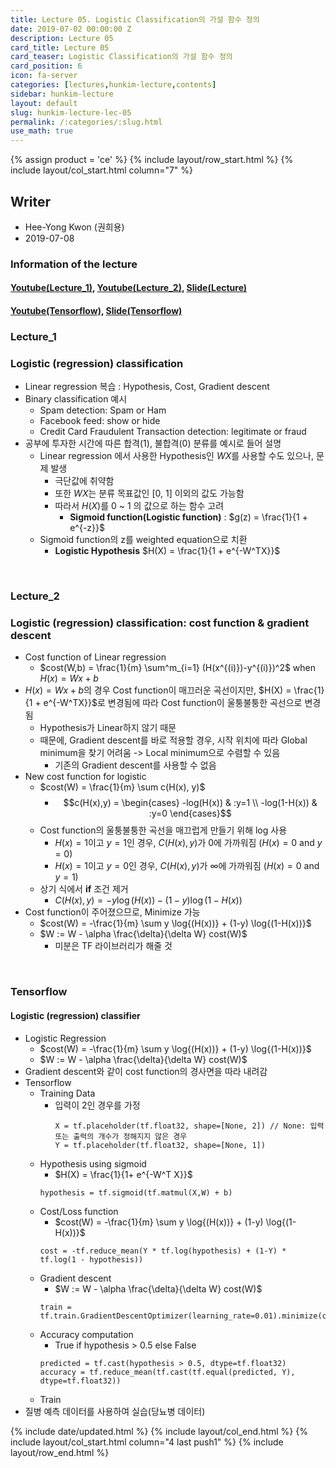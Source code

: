 ```yaml
---
title: Lecture 05. Logistic Classification의 가설 함수 정의
date: 2019-07-02 00:00:00 Z
description: Lecture 05
card_title: Lecture 05
card_teaser: Logistic Classification의 가설 함수 정의
card_position: 6
icon: fa-server
categories: [lectures,hunkim-lecture,contents]
sidebar: hunkim-lecture
layout: default
slug: hunkim-lecture-lec-05
permalink: /:categories/:slug.html
use_math: true
---
```


{% assign product = 'ce' %}
{% include layout/row_start.html %}
{% include layout/col_start.html column="7" %}

## Writer
+ Hee-Yong Kwon (권희용)
+ 2019-07-08

### Information of the lecture
#### [Youtube(Lecture_1)](https://www.youtube.com/watch?v=PIjno6paszY&feature=youtu.be), [Youtube(Lecture_2)](https://www.youtube.com/watch?v=6vzchGYEJBc&feature=youtu.be), [Slide(Lecture)](https://github.com/inhaucs/inhaucs.github.io/blob/master/assets/files/heeyong/2019/hunkim-lecture/slide/lec5.pdf?raw=true)
#### [Youtube(Tensorflow)](https://www.youtube.com/watch?v=2FeWGgnyLSw&feature=youtu.be), [Slide(Tensorflow)](https://github.com/inhaucs/inhaucs.github.io/blob/master/assets/files/heeyong/2019/hunkim-lecture/slide/lab5.pdf?raw=true)

### Lecture_1
### Logistic (regression) classification
+ Linear regression 복습 : Hypothesis, Cost, Gradient descent
+ Binary classification 예시
  + Spam detection: Spam or Ham
  + Facebook feed: show or hide
  + Credit Card Fraudulent Transaction detection: legitimate or fraud
+ 공부에 투자한 시간에 따른 합격(1), 불합격(0) 분류를 예시로 들어 설명
  + Linear regression 에서 사용한 Hypothesis인 $WX$를 사용할 수도 있으나, 문제 발생
    + 극단값에 취약함
    + 또한 $WX$는 분류 목표값인 [0, 1] 이외의 값도 가능함
    + 따라서 $H(X)$를 0 ~ 1 의 값으로 하는 함수 고려
      + **Sigmoid function(Logistic function)** : $g(z) = \frac{1}{1 + e^{-z}}$
  + Sigmoid function의 z를 weighted equation으로 치환
    + **Logistic Hypothesis** $H(X) = \frac{1}{1 + e^{-W^TX}}$

<br>

### Lecture_2
### Logistic (regression) classification: cost function & gradient descent
+ Cost function of Linear regression
  + $cost(W,b) = \frac{1}{m} \sum^m_{i=1} (H(x^{(i)})-y^{(i)})^2$ when $H(x) = Wx + b$
+ $H(x) = Wx + b$의 경우 Cost function이 매끄러운 곡선이지만, $H(X) = \frac{1}{1 + e^{-W^TX}}$로 변경됨에 따라 Cost function이 울퉁불퉁한 곡선으로 변경됨
  + Hypothesis가 Linear하지 않기 때문
  + 때문에, Gradient descent를 바로 적용할 경우, 시작 위치에 따라 Global minimum을 찾기 어려움 -> Local minimum으로 수렴할 수 있음
    + 기존의 Gradient descent를 사용할 수 없음
+ New cost function for logistic
  + $cost(W) = \frac{1}{m} \sum c(H(x), y)$
    + $$c(H(x),y) =  \begin{cases} -log(H(x)) & :y=1 \\ -log(1-H(x)) & :y=0 \end{cases}$$
  + Cost function의 울퉁불퉁한 곡선을 매끄럽게 만들기 위해 log 사용
    + $H(x) = 1$이고 $y = 1$인 경우, $C(H(x),y)$가 0에 가까워짐 ($H(x) = 0$ and $y = 0$)
    + $H(x) = 1$이고 $y = 0$인 경우, $C(H(x),y)$가 $\infty$에 가까워짐 ($H(x) = 0$ and $y = 1$)
  + 상기 식에서 **if** 조건 제거
    + $C(H(x),y) = -y \log{(H(x))} - (1-y) \log{(1-H(x))}$
+ Cost function이 주어졌으므로, Minimize 가능
  + $cost(W) = -\frac{1}{m} \sum y \log{(H(x))} + (1-y) \log{(1-H(x))}$
  + $W := W - \alpha \frac{\delta}{\delta W} cost(W)$
    + 미분은 TF 라이브러리가 해줄 것

<br>

### Tensorflow
#### Logistic (regression) classifier
+ Logistic Regression
  + $cost(W) = -\frac{1}{m} \sum y \log{(H(x))} + (1-y) \log{(1-H(x))}$
  + $W := W - \alpha \frac{\delta}{\delta W} cost(W)$
+ Gradient descent와 같이 cost function의 경사면을 따라 내려감
+ Tensorflow
  + Training Data
    + 입력이 2인 경우를 가정
      ```
      X = tf.placeholder(tf.float32, shape=[None, 2]) // None: 입력 또는 출력의 개수가 정해지지 않은 경우
      Y = tf.placeholder(tf.float32, shape=[None, 1])
      ```
  + Hypothesis using sigmoid
    + $H(X) = \frac{1}{1+ e^{-W^T X}}$
    ```
    hypothesis = tf.sigmoid(tf.matmul(X,W) + b)
    ```
  + Cost/Loss function
    + $cost(W) = -\frac{1}{m} \sum y \log{(H(x))} + (1-y) \log{(1-H(x))}$
    ```
    cost = -tf.reduce_mean(Y * tf.log(hypothesis) + (1-Y) * tf.log(1 - hypothesis))
    ```
  + Gradient descent
    + $W := W - \alpha \frac{\delta}{\delta W} cost(W)$
    ```
    train = tf.train.GradientDescentOptimizer(learning_rate=0.01).minimize(cost)
    ```
  + Accuracy computation
    + True if hypothesis > 0.5 else False
    ```
    predicted = tf.cast(hypothesis > 0.5, dtype=tf.float32)
    accuracy = tf.reduce_mean(tf.cast(tf.equal(predicted, Y), dtype=tf.float32))
    ```
  + Train
+ 질병 예측 데이터를 사용하여 실습(당뇨병 데이터)

{% include date/updated.html %}
{% include layout/col_end.html %}
{% include layout/col_start.html column="4 last push1" %}
{% include layout/row_end.html %}
